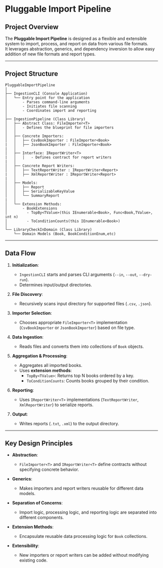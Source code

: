 # Pluggable Import Pipeline

## Project Overview

The **Pluggable Import Pipeline** is designed as a flexible and extensible system to import, process, and report on data from various file formats.  
It leverages abstraction, generics, and dependency inversion to allow easy addition of new file formats and report types.

---

## Project Structure

```
PluggableImportPipeline
│
├── IngestionCLI (Console Application)
│   └── Entry point for the application
│       - Parses command-line arguments
│       - Initiates file scanning
│       - Coordinates import and reporting
│
├── IngestionPipeline (Class Library)
│   ├── Abstract Class: FileImporter<T>
│   │   - Defines the blueprint for file importers
│   │
│   ├── Concrete Importers:
│   │   ├── CsvBookImporter : FileImporter<Book>
|   │   ├── JsonBookImporter : FileImporter<Book>
|   │
│   ├── Interface: IReportWriter<T>
|   │   │   - Defines contract for report writers
|   │
│   ├── Concrete Report Writers:
│   │   ├── TextReportWriter : IReportWriter<Report>
|   │   ├── XmlReportWriter : IReportWriter<Report>
|   │
│   ├── Models:
│   │   ├── Report
│   │   ├── SerializableKeyValue
│   │   └── SummaryReport
|   │
│   └── Extension Methods:
│       - BookExtensions
│         - TopBy<TValue>(this IEnumerable<Book>, Func<Book,TValue>, int n)
│         - ToConditionCounts(this IEnumerable<Book>)
│
└── LibraryCheckInDomain (Class Library)
    └── Domain Models (Book, BookConditionEnum,etc)
```

---

## Data Flow

1. **Initialization**:  
   - `IngestionCLI` starts and parses CLI arguments (`--in`, `--out`, `--dry-run`).  
   - Determines input/output directories.

2. **File Discovery**:  
   - Recursively scans input directory for supported files (`.csv`, `.json`).

3. **Importer Selection**:  
   - Chooses appropriate `FileImporter<T>` implementation (`CsvBookImporter` or `JsonBookImporter`) based on file type.

4. **Data Ingestion**:  
   - Reads files and converts them into collections of `Book` objects.

5. **Aggregation & Processing**:  
   - Aggregates all imported books.  
   - Uses **extension methods**:
     - `TopBy<TValue>`: Returns top N books ordered by a key.
     - `ToConditionCounts`: Counts books grouped by their condition.

6. **Reporting**:  
   - Uses `IReportWriter<T>` implementations (`TextReportWriter`, `XmlReportWriter`) to serialize reports.

7. **Output**:  
   - Writes reports (`.txt`, `.xml`) to the output directory.

---

## Key Design Principles

- **Abstraction**:  
  - `FileImporter<T>` and `IReportWriter<T>` define contracts without specifying concrete behavior.

- **Generics**:  
  - Makes importers and report writers reusable for different data models.

- **Separation of Concerns**:  
  - Import logic, processing logic, and reporting logic are separated into different components.

- **Extension Methods**:  
  - Encapsulate reusable data processing logic for `Book` collections.

- **Extensibility**:  
  - New importers or report writers can be added without modifying existing code.
